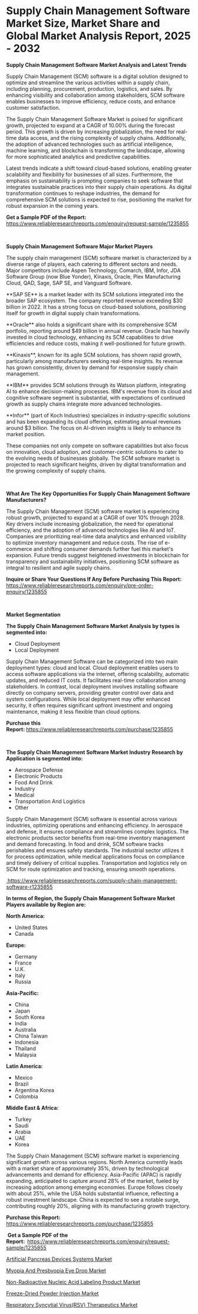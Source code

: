 <p><h1>Supply Chain Management Software Market Size, Market Share and Global Market Analysis Report, 2025 - 2032</h1></p><p><strong>Supply Chain Management Software Market Analysis and Latest Trends</strong></p>
<p><p>Supply Chain Management (SCM) software is a digital solution designed to optimize and streamline the various activities within a supply chain, including planning, procurement, production, logistics, and sales. By enhancing visibility and collaboration among stakeholders, SCM software enables businesses to improve efficiency, reduce costs, and enhance customer satisfaction. </p><p>The Supply Chain Management Software Market is poised for significant growth, projected to expand at a CAGR of 10.00% during the forecast period. This growth is driven by increasing globalization, the need for real-time data access, and the rising complexity of supply chains. Additionally, the adoption of advanced technologies such as artificial intelligence, machine learning, and blockchain is transforming the landscape, allowing for more sophisticated analytics and predictive capabilities.</p><p>Latest trends indicate a shift toward cloud-based solutions, enabling greater scalability and flexibility for businesses of all sizes. Furthermore, the emphasis on sustainability is prompting companies to seek software that integrates sustainable practices into their supply chain operations. As digital transformation continues to reshape industries, the demand for comprehensive SCM solutions is expected to rise, positioning the market for robust expansion in the coming years.</p></p>
<p><strong>Get a Sample PDF of the Report:&nbsp;</strong> <a href="https://www.reliableresearchreports.com/enquiry/request-sample/1235855?utm_campaign=16&utm_medium=2&utm_source=Github&utm_content=ia&utm_term=09032025&utm_id=supply-chain-management-software">https://www.reliableresearchreports.com/enquiry/request-sample/1235855</a></p>
<p>&nbsp;</p>
<p><strong>Supply Chain Management Software Major Market Players</strong></p>
<p><p>The supply chain management (SCM) software market is characterized by a diverse range of players, each catering to different sectors and needs. Major competitors include Aspen Technology, Comarch, IBM, Infor, JDA Software Group (now Blue Yonder), Kinaxis, Oracle, Plex Manufacturing Cloud, QAD, Sage, SAP SE, and Vanguard Software.</p><p>**SAP SE** is a market leader with its SCM solutions integrated into the broader SAP ecosystem. The company reported revenue exceeding $30 billion in 2022. It has a strong focus on cloud-based solutions, positioning itself for growth in digital supply chain transformations.</p><p>**Oracle** also holds a significant share with its comprehensive SCM portfolio, reporting around $49 billion in annual revenue. Oracle has heavily invested in cloud technology, enhancing its SCM capabilities to drive efficiencies and reduce costs, making it well-positioned for future growth.</p><p>**Kinaxis**, known for its agile SCM solutions, has shown rapid growth, particularly among manufacturers seeking real-time insights. Its revenue has grown consistently, driven by demand for responsive supply chain management.</p><p>**IBM** provides SCM solutions through its Watson platform, integrating AI to enhance decision-making processes. IBM's revenue from its cloud and cognitive software segment is substantial, with expectations of continued growth as supply chains integrate more advanced technologies.</p><p>**Infor** (part of Koch Industries) specializes in industry-specific solutions and has been expanding its cloud offerings, estimating annual revenues around $3 billion. The focus on AI-driven insights is likely to enhance its market position.</p><p>These companies not only compete on software capabilities but also focus on innovation, cloud adoption, and customer-centric solutions to cater to the evolving needs of businesses globally. The SCM software market is projected to reach significant heights, driven by digital transformation and the growing complexity of supply chains.</p></p>
<p>&nbsp;</p>
<p><strong>What Are The Key Opportunities For Supply Chain Management Software Manufacturers?</strong></p>
<p><p>The Supply Chain Management (SCM) software market is experiencing robust growth, projected to expand at a CAGR of over 10% through 2028. Key drivers include increasing globalization, the need for operational efficiency, and the adoption of advanced technologies like AI and IoT. Companies are prioritizing real-time data analytics and enhanced visibility to optimize inventory management and reduce costs. The rise of e-commerce and shifting consumer demands further fuel this market's expansion. Future trends suggest heightened investments in blockchain for transparency and sustainability initiatives, positioning SCM software as integral to resilient and agile supply chains.</p></p>
<p><strong>Inquire or Share Your Questions If Any Before Purchasing This Report:</strong> <a href="https://www.reliableresearchreports.com/enquiry/pre-order-enquiry/1235855?utm_campaign=16&utm_medium=2&utm_source=Github&utm_content=ia&utm_term=09032025&utm_id=supply-chain-management-software">https://www.reliableresearchreports.com/enquiry/pre-order-enquiry/1235855</a></p>
<p>&nbsp;</p>
<p><strong>Market Segmentation</strong></p>
<p><strong>The Supply Chain Management Software Market Analysis by types is segmented into:</strong></p>
<p><ul><li>Cloud Deployment</li><li>Local Deployment</li></ul></p>
<p><p>Supply Chain Management Software can be categorized into two main deployment types: cloud and local. Cloud deployment enables users to access software applications via the internet, offering scalability, automatic updates, and reduced IT costs. It facilitates real-time collaboration among stakeholders. In contrast, local deployment involves installing software directly on company servers, providing greater control over data and system configurations. While local deployment may offer enhanced security, it often requires significant upfront investment and ongoing maintenance, making it less flexible than cloud options.</p></p>
<p><strong>Purchase this Report:&nbsp;</strong><a href="https://www.reliableresearchreports.com/purchase/1235855?utm_campaign=16&utm_medium=2&utm_source=Github&utm_content=ia&utm_term=09032025&utm_id=supply-chain-management-software">https://www.reliableresearchreports.com/purchase/1235855</a></p>
<p>&nbsp;</p>
<p><strong>The Supply Chain Management Software Market Industry Research by Application is segmented into:</strong></p>
<p><ul><li>Aerospace Defense</li><li>Electronic Products</li><li>Food And Drink</li><li>Industry</li><li>Medical</li><li>Transportation And Logistics</li><li>Other</li></ul></p>
<p><p>Supply Chain Management (SCM) software is essential across various industries, optimizing operations and enhancing efficiency. In aerospace and defense, it ensures compliance and streamlines complex logistics. The electronic products sector benefits from real-time inventory management and demand forecasting. In food and drink, SCM software tracks perishables and ensures safety standards. The industrial sector utilizes it for process optimization, while medical applications focus on compliance and timely delivery of critical supplies. Transportation and logistics rely on SCM for route optimization and tracking, ensuring smooth operations.</p></p>
<p><a href="https://www.reliableresearchreports.com/supply-chain-management-software-r1235855?utm_campaign=16&utm_medium=2&utm_source=Github&utm_content=ia&utm_term=09032025&utm_id=supply-chain-management-software">&nbsp;https://www.reliableresearchreports.com/supply-chain-management-software-r1235855</a></p>
<p><strong>In terms of Region, the Supply Chain Management Software Market Players available by Region are:</strong></p>
<p>
    <p> <strong> North America: </strong>
        <ul>
            <li>United States</li>
            <li>Canada</li>
        </ul>
        </p> 
    <p> <strong> Europe: </strong>
        <ul>
            <li>Germany</li>
            <li>France</li>
            <li>U.K.</li>
            <li>Italy</li>
            <li>Russia</li>
        </ul>
        </p> 
    <p> <strong> Asia-Pacific: </strong>
        <ul>
            <li>China</li>
            <li>Japan</li>
            <li>South Korea</li>
            <li>India</li>
            <li>Australia</li>
            <li>China Taiwan</li>
            <li>Indonesia</li>
            <li>Thailand</li>
            <li>Malaysia</li>
        </ul>
        </p> 
    <p> <strong> Latin America: </strong>
        <ul>
            <li>Mexico</li>
            <li>Brazil</li>
            <li>Argentina Korea</li>
            <li>Colombia</li>
        </ul>
        </p> 
    <p> <strong> Middle East & Africa: </strong>
        <ul>
            <li>Turkey</li>
            <li>Saudi</li>
            <li>Arabia</li>
            <li>UAE</li>
            <li>Korea</li>
        </ul>
    </p>
    </p>
<p><p>The Supply Chain Management (SCM) software market is experiencing significant growth across various regions. North America currently leads with a market share of approximately 35%, driven by technological advancements and demand for efficiency. Asia-Pacific (APAC) is rapidly expanding, anticipated to capture around 28% of the market, fueled by increasing adoption among emerging economies. Europe follows closely with about 25%, while the USA holds substantial influence, reflecting a robust investment landscape. China is expected to see a notable surge, contributing roughly 20%, aligning with its manufacturing growth trajectory.</p></p>
<p><strong>Purchase this Report: </strong><a href="https://www.reliableresearchreports.com/purchase/1235855?utm_campaign=16&utm_medium=2&utm_source=Github&utm_content=ia&utm_term=09032025&utm_id=supply-chain-management-software">https://www.reliableresearchreports.com/purchase/1235855</a></p>
<p>&nbsp;<strong>Get a Sample PDF of the Report:&nbsp;&nbsp;</strong><a href="https://www.reliableresearchreports.com/enquiry/request-sample/1235855?utm_campaign=16&utm_medium=2&utm_source=Github&utm_content=ia&utm_term=09032025&utm_id=supply-chain-management-software">https://www.reliableresearchreports.com/enquiry/request-sample/1235855</a></p>
<p><strong></strong></p>
<p><p><a href="https://github.com/cachaskluwe/Market-Research-Report-List-1/blob/main/artificial-pancreas-devices-systems-market.md?utm_campaign=16&utm_medium=2&utm_source=Github&utm_content=ia&utm_term=09032025&utm_id=supply-chain-management-software">Artificial Pancreas Devices Systems Market</a></p><p><a href="https://github.com/mehakmiamid1/Market-Research-Report-List-1/blob/main/myopia-and-presbyopia-eye-drop-market.md?utm_campaign=16&utm_medium=2&utm_source=Github&utm_content=ia&utm_term=09032025&utm_id=supply-chain-management-software">Myopia And Presbyopia Eye Drop Market</a></p><p><a href="https://github.com/thanenegenqa/Market-Research-Report-List-1/blob/main/non-radioactive-nucleic-acid-labeling-product-market.md?utm_campaign=16&utm_medium=2&utm_source=Github&utm_content=ia&utm_term=09032025&utm_id=supply-chain-management-software">Non-Radioactive Nucleic Acid Labeling Product Market</a></p><p><a href="https://github.com/jenevycachat/Market-Research-Report-List-1/blob/main/freeze-dried-powder-injection-market.md?utm_campaign=16&utm_medium=2&utm_source=Github&utm_content=ia&utm_term=09032025&utm_id=supply-chain-management-software">Freeze-Dried Powder Injection Market</a></p><p><a href="https://github.com/cobinaydin13/Market-Research-Report-List-1/blob/main/respiratory-syncytial-virusrsv-therapeutics-market.md?utm_campaign=16&utm_medium=2&utm_source=Github&utm_content=ia&utm_term=09032025&utm_id=supply-chain-management-software">Respiratory Syncytial Virus(RSV) Therapeutics Market</a></p></p>